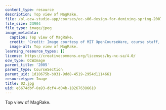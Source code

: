 ```yaml
---
content_type: resource
description: Top view of MagRake.
file: /ol-ocw-studio-app/courses/ec-s06-design-for-demining-spring-2007/e6674dbf0a93dcf4d04b182676386610_02.jpg
file_size: 23904
file_type: image/jpeg
image_metadata:
  caption: Top view of MagRake.
  credit: 'Credit: Image courtesy of MIT OpenCourseWare, course staff, and students.'
  image-alt: Top view of MagRake.
learning_resource_types: []
license: https://creativecommons.org/licenses/by-nc-sa/4.0/
ocw_type: OCWImage
parent_title: '2005'
parent_type: CourseSection
parent_uid: 1d18675b-b031-9dd8-4519-2954d1114661
resourcetype: Image
title: 02.jpg
uid: e6674dbf-0a93-dcf4-d04b-182676386610
---
```

Top view of MagRake.